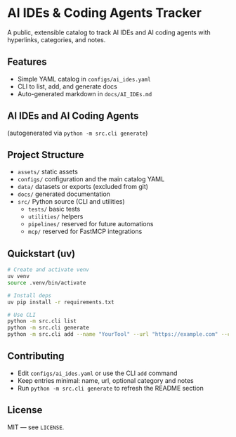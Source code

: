 # AI IDEs & Coding Agents Tracker

A public, extensible catalog to track AI IDEs and AI coding agents with hyperlinks, categories, and notes.

## Features
- Simple YAML catalog in `configs/ai_ides.yaml`
- CLI to list, add, and generate docs
- Auto-generated markdown in `docs/AI_IDEs.md`

## AI IDEs and AI Coding Agents
<!-- BEGIN: AI_IDE_LIST -->
(autogenerated via `python -m src.cli generate`)
<!-- END: AI_IDE_LIST -->

## Project Structure
- `assets/` static assets
- `configs/` configuration and the main catalog YAML
- `data/` datasets or exports (excluded from git)
- `docs/` generated documentation
- `src/` Python source (CLI and utilities)
  - `tests/` basic tests
  - `utilities/` helpers
  - `pipelines/` reserved for future automations
  - `mcp/` reserved for FastMCP integrations

## Quickstart (uv)
```bash
# Create and activate venv
uv venv
source .venv/bin/activate

# Install deps
uv pip install -r requirements.txt

# Use CLI
python -m src.cli list
python -m src.cli generate
python -m src.cli add --name "YourTool" --url "https://example.com" --category "AI IDE" --notes "Optional"
```

## Contributing
- Edit `configs/ai_ides.yaml` or use the CLI `add` command
- Keep entries minimal: name, url, optional category and notes
- Run `python -m src.cli generate` to refresh the README section

## License
MIT — see `LICENSE`.

